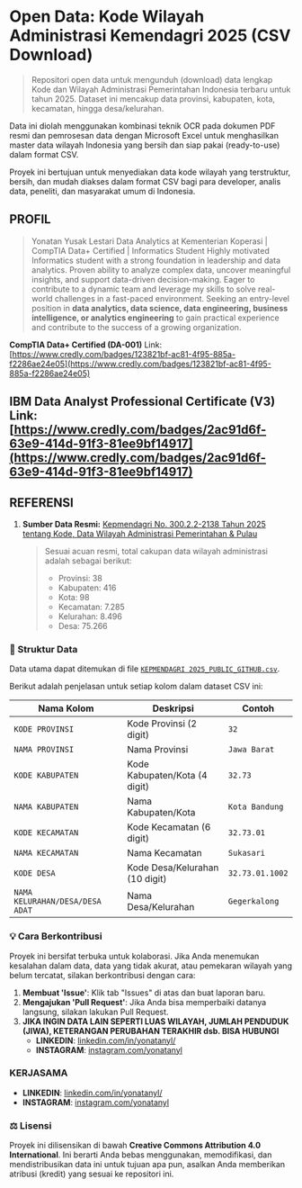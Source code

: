 # Open Data: Kode Wilayah Administrasi Kemendagri 2025 (CSV Download)

> Repositori open data untuk mengunduh (download) data lengkap Kode dan Wilayah Administrasi Pemerintahan Indonesia terbaru untuk tahun 2025. Dataset ini mencakup data provinsi, kabupaten, kota, kecamatan, hingga desa/kelurahan.

Data ini diolah menggunakan kombinasi teknik OCR pada dokumen PDF resmi dan pemrosesan data dengan Microsoft Excel untuk menghasilkan master data wilayah Indonesia yang bersih dan siap pakai (ready-to-use) dalam format CSV.

Proyek ini bertujuan untuk menyediakan data kode wilayah yang terstruktur, bersih, dan mudah diakses dalam format CSV bagi para developer, analis data, peneliti, dan masyarakat umum di Indonesia.

## PROFIL
>Yonatan Yusak Lestari
>Data Analytics at Kementerian Koperasi | CompTIA Data+ Certified | Informatics Student
>Highly motivated Informatics student with a strong foundation in leadership and data analytics. Proven ability to analyze complex data, uncover meaningful insights, and support data-driven decision-making. Eager to contribute to a dynamic team and leverage my skills to solve real-world challenges in a fast-paced environment. Seeking an entry-level position in **data analytics, data science, data engineering, business intelligence, or analytics engineering** to gain practical experience and contribute to the success of a growing organization.

**CompTIA Data+ Certified (DA-001)** Link: [https://www.credly.com/badges/123821bf-ac81-4f95-885a-f2286ae24e05](https://www.credly.com/badges/123821bf-ac81-4f95-885a-f2286ae24e05)

**IBM Data Analyst Professional Certificate (V3)** Link: [https://www.credly.com/badges/2ac91d6f-63e9-414d-91f3-81ee9bf14917](https://www.credly.com/badges/2ac91d6f-63e9-414d-91f3-81ee9bf14917)
---
## REFERENSI
1.  **Sumber Data Resmi:** [Kepmendagri No. 300.2.2-2138 Tahun 2025 tentang Kode, Data Wilayah Administrasi Pemerintahan & Pulau](https://bit.ly/KepmendagriNo300-2-2-2138-Tahun2025)
    > Sesuai acuan resmi, total cakupan data wilayah administrasi adalah sebagai berikut:
    > * Provinsi: 38
    > * Kabupaten: 416
    > * Kota: 98
    > * Kecamatan: 7.285
    > * Kelurahan: 8.496
    > * Desa: 75.266

### 📂 Struktur Data

Data utama dapat ditemukan di file [`KEPMENDAGRI 2025_PUBLIC_GITHUB.csv`](./KEPMENDAGRI%202025_PUBLIC_GITHUB.csv).

Berikut adalah penjelasan untuk setiap kolom dalam dataset CSV ini:

| Nama Kolom                      | Deskripsi                               | Contoh          |
|---------------------------------|-----------------------------------------|-----------------|
| `KODE PROVINSI`                 | Kode Provinsi (2 digit)                 | `32`            |
| `NAMA PROVINSI`                 | Nama Provinsi                           | `Jawa Barat`    |
| `KODE KABUPATEN`                | Kode Kabupaten/Kota (4 digit)           | `32.73`         |
| `NAMA KABUPATEN`                | Nama Kabupaten/Kota                     | `Kota Bandung`  |
| `KODE KECAMATAN`                | Kode Kecamatan (6 digit)                | `32.73.01`      |
| `NAMA KECAMATAN`                | Nama Kecamatan                          | `Sukasari`      |
| `KODE DESA`                     | Kode Desa/Kelurahan (10 digit)          | `32.73.01.1002` |
| `NAMA KELURAHAN/DESA/DESA ADAT` | Nama Desa/Kelurahan                     | `Gegerkalong`   |

### 💡 Cara Berkontribusi

Proyek ini bersifat terbuka untuk kolaborasi. Jika Anda menemukan kesalahan dalam data, data yang tidak akurat, atau pemekaran wilayah yang belum tercatat, silakan berkontribusi dengan cara:

1.  **Membuat 'Issue'**: Klik tab "Issues" di atas dan buat laporan baru.
2.  **Mengajukan 'Pull Request'**: Jika Anda bisa memperbaiki datanya langsung, silakan lakukan Pull Request.
3.  **JIKA INGIN DATA LAIN SEPERTI LUAS WILAYAH, JUMLAH PENDUDUK (JIWA), KETERANGAN PERUBAHAN TERAKHIR dsb. BISA HUBUNGI**
    * **LINKEDIN**: [linkedin.com/in/yonatanyl/](https://linkedin.com/in/yonatanyl/)
    * **INSTAGRAM**: [instagram.com/yonatanyl](https://instagram.com/yonatanyl)

### KERJASAMA
* **LINKEDIN**: [linkedin.com/in/yonatanyl/](https://linkedin.com/in/yonatanyl/)
* **INSTAGRAM**: [instagram.com/yonatanyl](https://instagram.com/yonatanyl)

### ⚖️ Lisensi

Proyek ini dilisensikan di bawah **Creative Commons Attribution 4.0 International**. Ini berarti Anda bebas menggunakan, memodifikasi, dan mendistribusikan data ini untuk tujuan apa pun, asalkan Anda memberikan atribusi (kredit) yang sesuai ke repositori ini.
